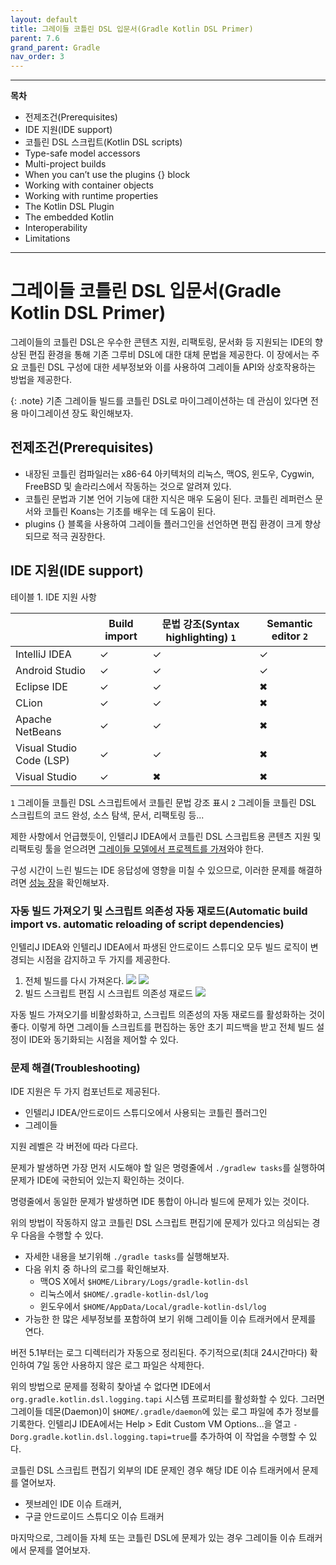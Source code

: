 ```yaml
---
layout: default
title: 그레이들 코틀린 DSL 입문서(Gradle Kotlin DSL Primer)
parent: 7.6
grand_parent: Gradle
nav_order: 3
---
```


***
<B>목차</B>
- 전제조건(Prerequisites)
- IDE 지원(IDE support)
- 코틀린 DSL 스크립트(Kotlin DSL scripts)
- Type-safe model accessors
- Multi-project builds
- When you can’t use the plugins {} block
- Working with container objects
- Working with runtime properties
- The Kotlin DSL Plugin
- The embedded Kotlin
- Interoperability
- Limitations

***


# 그레이들 코틀린 DSL 입문서(Gradle Kotlin DSL Primer)
그레이들의 코틀린 DSL은 우수한 콘텐츠 지원, 리팩토링, 문서화 등 지원되는 IDE의 향상된 편집 환경을 통해 기존 그루비 DSL에 대한 대체 문법을 제공한다. 이 장에서는 주요 코틀린 DSL 구성에 대한 세부정보와 이를 사용하여 그레이들 API와 상호작용하는 방법을 제공한다.

{: .note}
기존 그레이들 빌드를 코틀린 DSL로 마이그레이션하는 데 관심이 있다면 전용 마이그레이션 장도 확인해보자.


## 전제조건(Prerequisites)
- 내장된 코틀린 컴파일러는 x86-64 아키텍처의 리눅스, 맥OS, 윈도우, Cygwin, FreeBSD 및 솔라리스에서 작동하는 것으로 알려져 있다.
- 코틀린 문법과 기본 언어 기능에 대한 지식은 매우 도움이 된다. 코틀린 레퍼런스 문서와 코틀린 Koans는 기초를 배우는 데 도움이 된다.
- plugins {} 블록을 사용하여 그레이들 플러그인을 선언하면 편집 환경이 크게 향상되므로 적극 권장한다.


## IDE 지원(IDE support)
테이블 1. IDE 지원 사항

||Build import|문법 강조(Syntax highlighting) `1`|Semantic editor `2`|
|---|---|---|---|
|IntelliJ IDEA|✓|✓|✓|
|Android Studio|✓|✓|✓|
|Eclipse IDE|✓|✓|✖|
|CLion|✓|✓|✖|
|Apache NetBeans|✓|✓|✖|
|Visual Studio Code (LSP)|✓|✓|✖|
|Visual Studio|✓|✖|✖|

`1` 그레이들 코틀린 DSL 스크립트에서 코틀린 문법 강조 표시
`2` 그레이들 코틀린 DSL 스크립트의 코드 완성, 소스 탐색, 문서, 리팩토링 등...​

제한 사항에서 언급했듯이, 인텔리J IDEA에서 코틀린 DSL 스크립트용 콘텐츠 지원 및 리팩토링 툴을 얻으려면 [그레이들 모델에서 프로젝트를 가져](https://www.jetbrains.com/help/idea/gradle.html#gradle_import)와야 한다.

구성 시간이 느린 빌드는 IDE 응답성에 영향을 미칠 수 있으므로, 이러한 문제를 해결하려면 [성능 장](https://docs.gradle.org/7.6/userguide/performance.html#performance_gradle)을 확인해보자.


### 자동 빌드 가져오기 및 스크립트 의존성 자동 재로드(Automatic build import vs. automatic reloading of script dependencies)
인텔리J IDEA와 인텔리J IDEA에서 파생된 안드로이드 스튜디오 모두 빌드 로직이 변경되는 시점을 감지하고 두 가지를 제공한다.

1. 전체 빌드를 다시 가져온다.
![](https://docs.gradle.org/7.6/userguide/img/intellij-build-import-popup.png)
![](https://docs.gradle.org/7.6/userguide/img/android-studio-build-sync-popup.png)
2. 빌드 스크립트 편집 시 스크립트 의존성 재로드
![](https://docs.gradle.org/7.6/userguide/img/intellij-script-dependencies-reload.png)

자동 빌드 가져오기를 비활성화하고, 스크립트 의존성의 자동 재로드를 활성화하는 것이 좋다. 이렇게 하면 그레이들 스크립트를 편집하는 동안 초기 피드백을 받고 전체 빌드 설정이 IDE와 동기화되는 시점을 제어할 수 있다.


### 문제 해결(Troubleshooting)
IDE 지원은 두 가지 컴포넌트로 제공된다.
- 인텔리J IDEA/안드로이드 스튜디오에서 사용되는 코틀린 플러그인
- 그레이들

지원 레벨은 각 버전에 따라 다르다.

문제가 발생하면 가장 먼저 시도해야 할 일은 명령줄에서 `./gradlew tasks`를 실행하여 문제가 IDE에 국한되어 있는지 확인하는 것이다.

명령줄에서 동일한 문제가 발생하면 IDE 통합이 아니라 빌드에 문제가 있는 것이다.

위의 방법이 작동하지 않고 코틀린 DSL 스크립트 편집기에 문제가 있다고 의심되는 경우 다음을 수행할 수 있다.
- 자세한 내용을 보기위해 `./gradle tasks`를 실행해보자.
- 다음 위치 중 하나의 로그를 확인해보자.
    - 맥OS X에서 `$HOME/Library/Logs/gradle-kotlin-dsl`
    - 리눅스에서 `$HOME/.gradle-kotlin-dsl/log`
    - 윈도우에서 `$HOME/AppData/Local/gradle-kotlin-dsl/log`
- 가능한 한 많은 세부정보를 포함하여 보기 위해 그레이들 이슈 트래커에서 문제를 연다.

버전 5.1부터는 로그 디렉터리가 자동으로 정리된다. 주기적으로(최대 24시간마다) 확인하여 7일 동안 사용하지 않은 로그 파일은 삭제한다.

위의 방법으로 문제를 정확히 찾아낼 수 없다면 IDE에서 `org.gradle.kotlin.dsl.logging.tapi` 시스템 프로퍼티를 활성화할 수 있다. 그러면 그레이들 데몬(Daemon)이 `$HOME/.gradle/daemon`에 있는 로그 파일에 추가 정보를 기록한다. 인텔리J IDEA에서는 Help > Edit Custom VM Options...을 열고 `-Dorg.gradle.kotlin.dsl.logging.tapi=true`를 추가하여 이 작업을 수행할 수 있다.

코틀린 DSL 스크립트 편집기 외부의 IDE 문제인 경우 해당 IDE 이슈 트래커에서 문제를 열어보자.
- 젯브레인 IDE 이슈 트래커,
- 구글 안드로이드 스튜디오 이슈 트래커

마지막으로, 그레이들 자체 또는 코틀린 DSL에 문제가 있는 경우 그레이들 이슈 트래커에서 문제를 열어보자.
